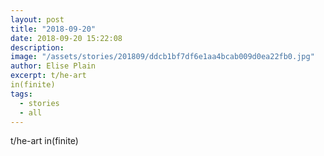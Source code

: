 ```yaml
---
layout: post
title: "2018-09-20"
date: 2018-09-20 15:22:08
description: 
image: "/assets/stories/201809/ddcb1bf7df6e1aa4bcab009d0ea22fb0.jpg"
author: Elise Plain
excerpt: t/he-art
in(finite)
tags: 
  - stories
  - all
---
```


t/he-art
in(finite)
<p></p>
